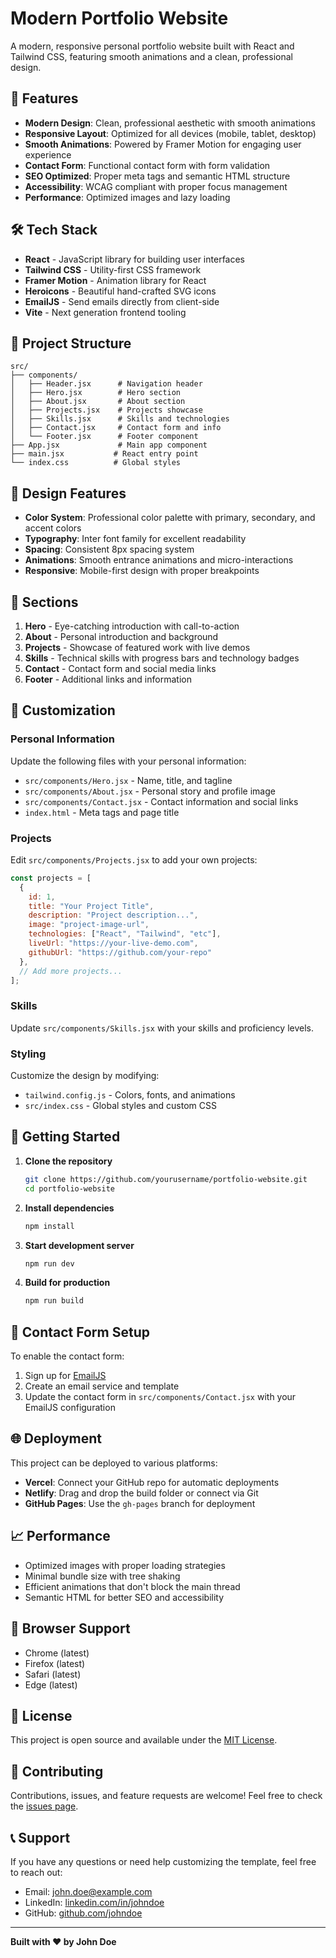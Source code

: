 # Modern Portfolio Website

A modern, responsive personal portfolio website built with React and Tailwind CSS, featuring smooth animations and a clean, professional design.

## 🚀 Features

- **Modern Design**: Clean, professional aesthetic with smooth animations
- **Responsive Layout**: Optimized for all devices (mobile, tablet, desktop)
- **Smooth Animations**: Powered by Framer Motion for engaging user experience
- **Contact Form**: Functional contact form with form validation
- **SEO Optimized**: Proper meta tags and semantic HTML structure
- **Accessibility**: WCAG compliant with proper focus management
- **Performance**: Optimized images and lazy loading

## 🛠️ Tech Stack

- **React** - JavaScript library for building user interfaces
- **Tailwind CSS** - Utility-first CSS framework
- **Framer Motion** - Animation library for React
- **Heroicons** - Beautiful hand-crafted SVG icons
- **EmailJS** - Send emails directly from client-side
- **Vite** - Next generation frontend tooling

## 📂 Project Structure

```
src/
├── components/
│   ├── Header.jsx      # Navigation header
│   ├── Hero.jsx        # Hero section
│   ├── About.jsx       # About section
│   ├── Projects.jsx    # Projects showcase
│   ├── Skills.jsx      # Skills and technologies
│   ├── Contact.jsx     # Contact form and info
│   └── Footer.jsx      # Footer component
├── App.jsx             # Main app component
├── main.jsx           # React entry point
└── index.css          # Global styles
```

## 🎨 Design Features

- **Color System**: Professional color palette with primary, secondary, and accent colors
- **Typography**: Inter font family for excellent readability
- **Spacing**: Consistent 8px spacing system
- **Animations**: Smooth entrance animations and micro-interactions
- **Responsive**: Mobile-first design with proper breakpoints

## 📱 Sections

1. **Hero** - Eye-catching introduction with call-to-action
2. **About** - Personal introduction and background
3. **Projects** - Showcase of featured work with live demos
4. **Skills** - Technical skills with progress bars and technology badges
5. **Contact** - Contact form and social media links
6. **Footer** - Additional links and information

## 🔧 Customization

### Personal Information
Update the following files with your personal information:
- `src/components/Hero.jsx` - Name, title, and tagline
- `src/components/About.jsx` - Personal story and profile image
- `src/components/Contact.jsx` - Contact information and social links
- `index.html` - Meta tags and page title

### Projects
Edit `src/components/Projects.jsx` to add your own projects:
```javascript
const projects = [
  {
    id: 1,
    title: "Your Project Title",
    description: "Project description...",
    image: "project-image-url",
    technologies: ["React", "Tailwind", "etc"],
    liveUrl: "https://your-live-demo.com",
    githubUrl: "https://github.com/your-repo"
  },
  // Add more projects...
];
```

### Skills
Update `src/components/Skills.jsx` with your skills and proficiency levels.

### Styling
Customize the design by modifying:
- `tailwind.config.js` - Colors, fonts, and animations
- `src/index.css` - Global styles and custom CSS

## 🚀 Getting Started

1. **Clone the repository**
   ```bash
   git clone https://github.com/yourusername/portfolio-website.git
   cd portfolio-website
   ```

2. **Install dependencies**
   ```bash
   npm install
   ```

3. **Start development server**
   ```bash
   npm run dev
   ```

4. **Build for production**
   ```bash
   npm run build
   ```

## 📧 Contact Form Setup

To enable the contact form:

1. Sign up for [EmailJS](https://www.emailjs.com/)
2. Create an email service and template
3. Update the contact form in `src/components/Contact.jsx` with your EmailJS configuration

## 🌐 Deployment

This project can be deployed to various platforms:

- **Vercel**: Connect your GitHub repo for automatic deployments
- **Netlify**: Drag and drop the build folder or connect via Git
- **GitHub Pages**: Use the `gh-pages` branch for deployment

## 📈 Performance

- Optimized images with proper loading strategies
- Minimal bundle size with tree shaking
- Efficient animations that don't block the main thread
- Semantic HTML for better SEO and accessibility

## 🎯 Browser Support

- Chrome (latest)
- Firefox (latest)
- Safari (latest)
- Edge (latest)

## 📄 License

This project is open source and available under the [MIT License](LICENSE).

## 🤝 Contributing

Contributions, issues, and feature requests are welcome! Feel free to check the [issues page](https://github.com/yourusername/portfolio-website/issues).

## 📞 Support

If you have any questions or need help customizing the template, feel free to reach out:

- Email: john.doe@example.com
- LinkedIn: [linkedin.com/in/johndoe](https://linkedin.com/in/johndoe)
- GitHub: [github.com/johndoe](https://github.com/johndoe)

---

**Built with ❤️ by John Doe**